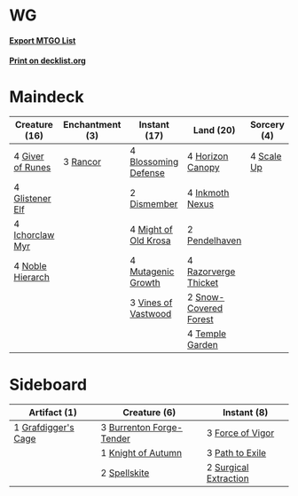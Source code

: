 # WG

#### [Export MTGO List](../collection/WG/WG.txt)
#### [Print on decklist.org](http://decklist.org/?deckmain=4%09Blossoming%20Defense%0A2%09Dismember%0A4%09Giver%20of%20Runes%0A4%09Glistener%20Elf%0A4%09Horizon%20Canopy%0A4%09Ichorclaw%20Myr%0A4%09Inkmoth%20Nexus%0A4%09Might%20of%20Old%20Krosa%0A4%09Mutagenic%20Growth%0A4%09Noble%20Hierarch%0A2%09Pendelhaven%0A3%09Rancor%0A4%09Razorverge%20Thicket%0A4%09Scale%20Up%0A2%09Snow-Covered%20Forest%0A4%09Temple%20Garden%0A3%09Vines%20of%20Vastwood&deckside=3%09Burrenton%20Forge-Tender%0A3%09Force%20of%20Vigor%0A1%09Grafdigger's%20Cage%0A1%09Knight%20of%20Autumn%0A3%09Path%20to%20Exile%0A2%09Spellskite%0A2%09Surgical%20Extraction)
# Maindeck

|                                       Creature (16)                                       |                                  Enchantment (3)                                  |                                         Instant (17)                                          |                                           Land (20)                                            |                                     Sorcery (4)                                     |
|-------------------------------------------------------------------------------------------|-----------------------------------------------------------------------------------|-----------------------------------------------------------------------------------------------|------------------------------------------------------------------------------------------------|-------------------------------------------------------------------------------------|
|4 [Giver of Runes](http://gatherer.wizards.com/Pages/Card/Details.aspx?multiverseid=463962)|3 [Rancor](http://gatherer.wizards.com/Pages/Card/Details.aspx?multiverseid=442175)|4 [Blossoming Defense](http://gatherer.wizards.com/Pages/Card/Details.aspx?multiverseid=417719)|4 [Horizon Canopy](http://gatherer.wizards.com/Pages/Card/Details.aspx?multiverseid=409571)     |4 [Scale Up](http://gatherer.wizards.com/Pages/Card/Details.aspx?multiverseid=464128)|
|4 [Glistener Elf](http://gatherer.wizards.com/Pages/Card/Details.aspx?multiverseid=233052) |                                                                                   |2 [Dismember](http://gatherer.wizards.com/Pages/Card/Details.aspx?multiverseid=382182)         |4 [Inkmoth Nexus](http://gatherer.wizards.com/Pages/Card/Details.aspx?multiverseid=213731)      |                                                                                     |
|4 [Ichorclaw Myr](http://gatherer.wizards.com/Pages/Card/Details.aspx?multiverseid=194256) |                                                                                   |4 [Might of Old Krosa](http://gatherer.wizards.com/Pages/Card/Details.aspx?multiverseid=425955)|2 [Pendelhaven](http://gatherer.wizards.com/Pages/Card/Details.aspx?multiverseid=442233)        |                                                                                     |
|4 [Noble Hierarch](http://gatherer.wizards.com/Pages/Card/Details.aspx?multiverseid=179434)|                                                                                   |4 [Mutagenic Growth](http://gatherer.wizards.com/Pages/Card/Details.aspx?multiverseid=397717)  |4 [Razorverge Thicket](http://gatherer.wizards.com/Pages/Card/Details.aspx?multiverseid=209407) |                                                                                     |
|                                                                                           |                                                                                   |3 [Vines of Vastwood](http://gatherer.wizards.com/Pages/Card/Details.aspx?multiverseid=397747) |2 [Snow-Covered Forest](http://gatherer.wizards.com/Pages/Card/Details.aspx?multiverseid=121192)|                                                                                     |
|                                                                                           |                                                                                   |                                                                                               |4 [Temple Garden](http://gatherer.wizards.com/Pages/Card/Details.aspx?multiverseid=405112)      |                                                                                     |


# Sideboard

|                                         Artifact (1)                                         |                                           Creature (6)                                            |                                          Instant (8)                                           |
|----------------------------------------------------------------------------------------------|---------------------------------------------------------------------------------------------------|------------------------------------------------------------------------------------------------|
|1 [Grafdigger's Cage](http://gatherer.wizards.com/Pages/Card/Details.aspx?multiverseid=278452)|3 [Burrenton Forge-Tender](http://gatherer.wizards.com/Pages/Card/Details.aspx?multiverseid=438580)|3 [Force of Vigor](http://gatherer.wizards.com/Pages/Card/Details.aspx?multiverseid=464113)     |
|                                                                                              |1 [Knight of Autumn](http://gatherer.wizards.com/Pages/Card/Details.aspx?multiverseid=452933)      |3 [Path to Exile](http://gatherer.wizards.com/Pages/Card/Details.aspx?multiverseid=220511)      |
|                                                                                              |2 [Spellskite](http://gatherer.wizards.com/Pages/Card/Details.aspx?multiverseid=397743)            |2 [Surgical Extraction](http://gatherer.wizards.com/Pages/Card/Details.aspx?multiverseid=397706)|

